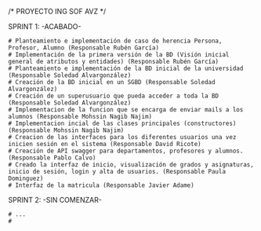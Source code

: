 /*	PROYECTO ING SOF AVZ	*/

SPRINT 1:	-ACABADO- 

	# Planteamiento e implementación de caso de herencia Persona, Profesor, Alumno (Responsable Rubén García) 
	# Implementación de la primera versión de la BD (Visión inicial general de atributos y entidades) (Responsable Rubén García) 
	# Planteamiento e implementación de la BD inicial de la universidad (Responsable Soledad Alvargonzález) 
	# Creación de la BD inicial en un SGBD (Responsable Soledad Alvargonzález) 
	# Creación de un superusuario que pueda acceder a toda la BD (Responsable Soledad Alvargonzález) 
	# Implementacion de la funcion que se encarga de enviar mails a los alumnos (Responsable Mohssin Nagib Najim) 
	# Implementacion incial de las clases principales (constructores) (Responsable Mohssin Nagib Najim) 
	# Creacion de las interfaces para los diferentes usuarios una vez inicien sesión en el sistema (Responsable David Ricote) 
	# Creación de API swagger para departamentos, profesores y alumnos. (Responsable Pablo Calvo)
	# Creado la interfaz de inicio, visualización de grados y asignaturas, inicio de sesión, login y alta de usuarios. (Responsable Paula Dominguez)
	# Interfaz de la matricula (Responsable Javier Adame)

SPRINT 2:	-SIN COMENZAR- 

	# ... 
	#
